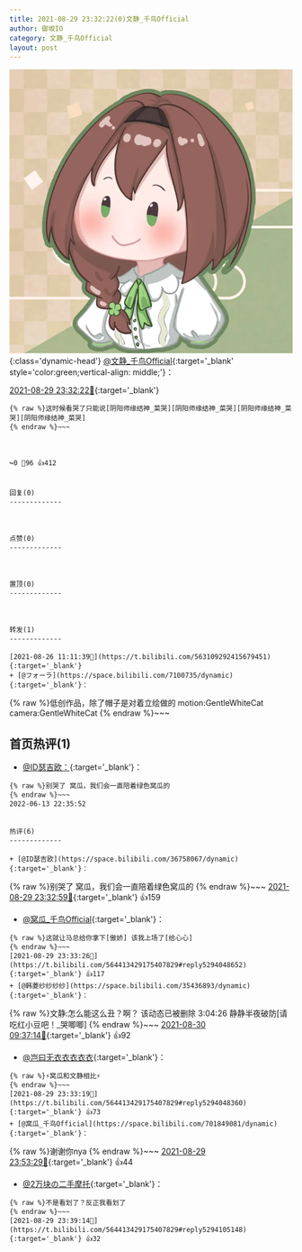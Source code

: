 ```yaml
---
title: 2021-08-29 23:32:22(0)文静_千鸟Official
author: 御坂IO
category: 文静_千鸟Official
layout: post
---
```


![img](/images/ac7482ed1b9a7f203dc68c0c4a77c488a27b108a.jpg){:class='dynamic-head'}
[@文静_千鸟Official](https://space.bilibili.com/667526012/dynamic){:target='_blank' style='color:green;vertical-align: middle;'}：

[2021-08-29 23:32:22🔗](https://t.bilibili.com/564413429175407829){:target='_blank'}

~~~
{% raw %}这时候看哭了只能说[阴阳师缘结神_菜哭][阴阳师缘结神_菜哭][阴阳师缘结神_菜哭][阴阳师缘结神_菜哭]
{% endraw %}~~~



↪️0 💬96 👍412


回复(0)
-------------



点赞(0)
-------------



置顶(0)
-------------



转发(1)
-------------

[2021-08-26 11:11:39🔗](https://t.bilibili.com/563109292415679451){:target='_blank'}
+ [@フォーラ](https://space.bilibili.com/7100735/dynamic){:target='_blank'}：
~~~
{% raw %}低创作品，除了帽子是对着立绘做的
motion:GentleWhiteCat
camera:GentleWhiteCat
{% endraw %}~~~






首页热评(1)
-------------

+ [@ID瑟吉欧：](https://space.bilibili.com/36758067/dynamic){:target='_blank'}：
~~~
{% raw %}别哭了 窝瓜，我们会一直陪着绿色窝瓜的
{% endraw %}~~~
2022-06-13 22:35:52


热评(6)
-------------

+ [@ID瑟吉欧](https://space.bilibili.com/36758067/dynamic){:target='_blank'}：
~~~
{% raw %}别哭了 窝瓜，我们会一直陪着绿色窝瓜的
{% endraw %}~~~
[2021-08-29 23:32:59🔗](https://t.bilibili.com/564413429175407829#reply5294047515){:target='_blank'} 👍159
+ [@窝瓜_千鸟Official](https://space.bilibili.com/701849081/dynamic){:target='_blank'}：
~~~
{% raw %}这就让马总给你拿下[傲娇] 该我上场了[给心心]
{% endraw %}~~~
[2021-08-29 23:33:26🔗](https://t.bilibili.com/564413429175407829#reply5294048652){:target='_blank'} 👍117
+ [@韩菱纱纱纱纱](https://space.bilibili.com/35436893/dynamic){:target='_blank'}：
~~~
{% raw %}文静:怎么能这么丑？啊？
该动态已被删除
3:04:26
静静半夜破防[请吃红小豆吧！_哭唧唧]
{% endraw %}~~~
[2021-08-30 09:37:14🔗](https://t.bilibili.com/564413429175407829#reply5295887676){:target='_blank'} 👍92
+ [@岂曰无衣衣衣衣衣](https://space.bilibili.com/350699462/dynamic){:target='_blank'}：
~~~
{% raw %}⚡窝瓜和文静相比⚡
{% endraw %}~~~
[2021-08-29 23:33:19🔗](https://t.bilibili.com/564413429175407829#reply5294048360){:target='_blank'} 👍73
+ [@窝瓜_千鸟Official](https://space.bilibili.com/701849081/dynamic){:target='_blank'}：
~~~
{% raw %}谢谢你nya
{% endraw %}~~~
[2021-08-29 23:53:29🔗](https://t.bilibili.com/564413429175407829#reply5294216790){:target='_blank'} 👍44
+ [@2万块の二手摩托](https://space.bilibili.com/12700681/dynamic){:target='_blank'}：
~~~
{% raw %}不是看划了？反正我看划了
{% endraw %}~~~
[2021-08-29 23:39:14🔗](https://t.bilibili.com/564413429175407829#reply5294105148){:target='_blank'} 👍32


